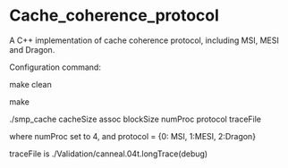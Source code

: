 Cache_coherence_protocol
========================

A C++ implementation of cache coherence protocol, including MSI, MESI and Dragon.

Configuration command:

make clean

make

./smp_cache cacheSize assoc blockSize numProc protocol traceFile

where numProc set to 4, and protocol = {0: MSI, 1:MESI, 2:Dragon}

traceFile is ./Validation/canneal.04t.longTrace(debug)


